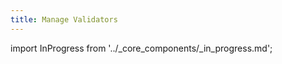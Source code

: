 ```yaml
---
title: Manage Validators
---
```


import InProgress from '../_core_components/_in_progress.md';

<InProgress/>